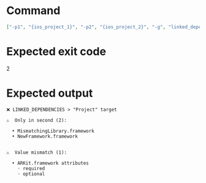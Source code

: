# Command
```json
["-p1", "{ios_project_1}", "-p2", "{ios_project_2}", "-g", "linked_dependencies", "-t", "Project", "-v"]
```

# Expected exit code
2

# Expected output
```
❌ LINKED_DEPENDENCIES > "Project" target

⚠️  Only in second (2):

  • MismatchingLibrary.framework
  • NewFramework.framework


⚠️  Value mismatch (1):

  • ARKit.framework attributes
    ◦ required
    ◦ optional




```
